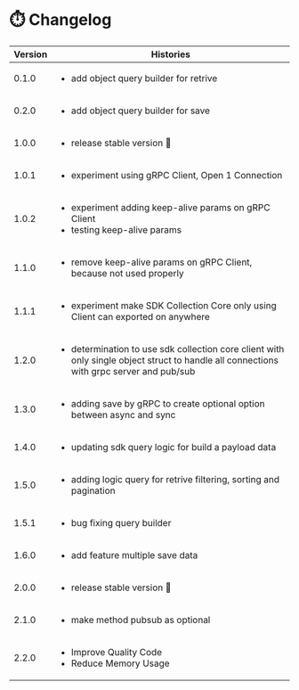 # ⏱️ Changelog

| Version | Histories                                                                                                                                               |
| ------- | ------------------------------------------------------------------------------------------------------------------------------------------------------- |
| 0.1.0   | <ul><li>add object query builder for retrive</li></ul>                                                                                                  |
| 0.2.0   | <ul><li>add object query builder for save</li></ul>                                                                                                     |
| 1.0.0   | <ul><li>release stable version <span data-gb-custom-inline data-tag="emoji" data-code="1f389">🎉</span></li></ul>                                       |
| 1.0.1   | <ul><li>experiment using gRPC Client, Open 1 Connection</li></ul>                                                                                       |
| 1.0.2   | <ul><li>experiment adding keep-alive params on gRPC Client</li><li>testing keep-alive params</li></ul>                                                  |
| 1.1.0   | <ul><li>remove keep-alive params on gRPC Client, because not used properly</li></ul>                                                                    |
| 1.1.1   | <ul><li>experiment make SDK Collection Core only using Client can exported on anywhere</li></ul>                                                        |
| 1.2.0   | <ul><li>determination to use sdk collection core client with only single object struct to handle all connections with grpc server and pub/sub</li></ul> |
| 1.3.0   | <ul><li>adding save by gRPC to create optional option between async and sync</li></ul>                                                                  |
| 1.4.0   | <ul><li>updating sdk query logic for build a payload data</li></ul>                                                                                     |
| 1.5.0   | <ul><li>adding logic query for retrive filtering, sorting and pagination</li></ul>                                                                      |
| 1.5.1   | <ul><li>bug fixing query builder</li></ul>                                                                                                              |
| 1.6.0   | <ul><li>add feature multiple save data</li></ul>                                                                                                        |
| 2.0.0   | <ul><li>release stable version <span data-gb-custom-inline data-tag="emoji" data-code="1f389">🎉</span></li></ul>                                       |
| 2.1.0   | <ul><li>make method pubsub as optional</li></ul>                                                                                                        |
| 2.2.0   | <ul><li>Improve Quality Code</li><li>Reduce Memory Usage</li></ul>                                                                                      |
